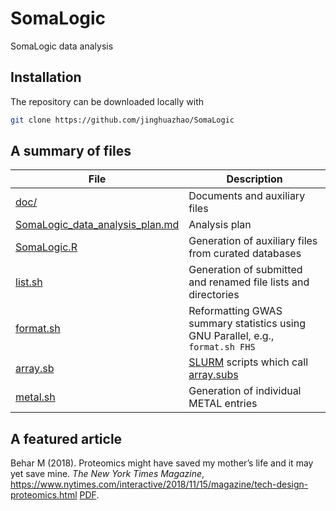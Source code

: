 # SomaLogic
SomaLogic data analysis

## Installation

The repository can be downloaded locally with
```bash
git clone https://github.com/jinghuazhao/SomaLogic
```

## A summary of files

File  | Description
-------------|---------------------------------
[doc/](doc) | Documents and auxiliary files
[SomaLogic_data_analysis_plan.md](SomaLogic_data_analysis_plan.md) | Analysis plan
[SomaLogic.R](SomaLogic.R) | Generation of auxiliary files from curated databases
[list.sh](list.sh) | Generation of submitted and renamed file lists and directories
[format.sh](format.sh) | Reformatting GWAS summary statistics using GNU Parallel, e.g., `format.sh FHS`
[array.sb](array.sb) | [SLURM](https://slurm.schedmd.com/) scripts which call [array.subs](array.subs)
[metal.sh](metal.sh) | Generation of individual METAL entries

## A featured article

Behar M (2018). Proteomics might have saved my mother’s life and it may yet save mine. *The New York Times Magazine*,
https://www.nytimes.com/interactive/2018/11/15/magazine/tech-design-proteomics.html [PDF](http://www.michaelbehar.com/wp-content/uploads/2012/09/The-Everything-Test-The-New-York-Times-Magazine.pdf).
